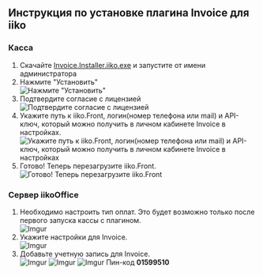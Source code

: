 ## Инструкция по установке плагина Invoice для iiko
### Касса 
1. Скачайте [Invoice.Installer.iiko.exe](https://github.com/Invoice-LLC/Invoice.Module.iiko/releases/download/1.0.0.0/Invoice.Installer.iiko.exe) и запустите от имени администратора
2. Нажмите "Установить"<br>
![Нажмите "Установить"](https://i.imgur.com/mHDaVXA.png)
3. Подтвердите согласие с лицензией<br>
![Подтвердите согласие с лицензией](https://i.imgur.com/UJ4eKob.png)
4. Укажите путь к iiko.Front, логин(номер телефона или mail) и API-ключ, который можно получить в личном кабинете Invoice в настройках.<br>
![Укажите путь к iiko.Front, логин(номер телефона или mail) и API-ключ, который можно получить в личном кабинете Invoice в настройках](https://i.imgur.com/4P8AksV.png)
5. Готово! Теперь перезагрузите iiko.Front.<br>
![Готово! Теперь перезагрузите iiko.Front](https://i.imgur.com/IoS4AEo.png)

### Сервер iikoOffice
1. Необходимо настроить тип оплат. Это будет возможно только после первого запуска кассы с плагином.<br>
![Imgur](https://i.imgur.com/8nsf917.png)
2. Укажите настройки для Invoice.<br>
![Imgur](https://i.imgur.com/y54q6tp.png)
3. Добавьте учетную запись для Invoice.<br>
![Imgur](https://i.imgur.com/BWbiWik.png)
![Imgur](https://i.imgur.com/7MgRGwu.png)
![Imgur](https://i.imgur.com/jYC543Y.png)
Пин-код **01599510**
